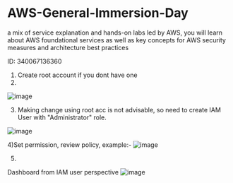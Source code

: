 # AWS-General-Immersion-Day
a mix of service explanation and hands-on labs led by AWS, you will learn about AWS foundational services as well as key concepts for AWS security measures and architecture best practices

ID: 340067136360

1) Create root account if you dont have one
2) 
![image](https://github.com/cloudsketchnote/AWS-General-Immersion-Day/assets/89719597/fb53bf9a-7fac-46a6-a729-1dc75bbaeb03)

3) Making change using root acc is not advisable, so need to create IAM User with "Administrator" role.
   
![image](https://github.com/cloudsketchnote/AWS-General-Immersion-Day/assets/89719597/a81e2c88-cfe8-4006-820b-75a79ec84c31)

4)Set permission, review policy, example:-
![image](https://github.com/cloudsketchnote/AWS-General-Immersion-Day/assets/89719597/dacb3a71-e11d-400e-9229-4b61a9fe4835)

5)
Dashboard from IAM user perspective
![image](https://github.com/cloudsketchnote/AWS-General-Immersion-Day/assets/89719597/e2931489-1006-4b83-a9a6-577bc002cb53)


